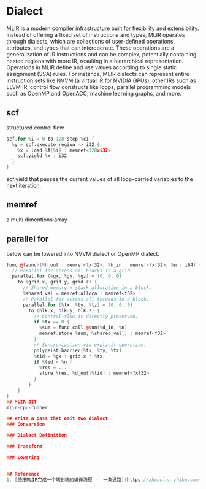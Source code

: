 # Dialect
MLIR is a modern compiler infrastructure built for flexibility and extensibility. Instead of offering a fixed set of instructions and types, MLIR operates through dialects, which are collections of user-defined operations, attributes, and types that can interoperate. These operations are a generalization of IR instructions and can be complex, potentially containing nested regions with more IR, resulting in a hierarchical representation. Operations in MLIR define and use values according to single static assignment (SSA) rules. For instance, MLIR dialects can represent entire instruction sets like NVVM (a virtual IR for NVIDIA GPUs), other IRs such as LLVM IR, control flow constructs like loops, parallel programming models such as OpenMP and OpenACC, machine learning graphs, and more.
## scf
structured control flow
```c++
scf.for %i = 0 to 128 step %c1 {
  %y = scf.execute_region -> i32 {
    %x = load %A[%i] : memref<128xi32>
    scf.yield %x : i32
  }
}
```
scf.yield that passes the current values of all loop-carried variables to the next iteration.

## memref
a multi dimentions array

## parallel for
below can be lowered into NVVM dialect or OpenMP dialect.
```c++
func @launch(%h_out : memref<?xf32>, %h_in : memref<?xf32>, %n : i64) {
  // Parallel for across all blocks in a grid.
  parallel.for (%gx, %gy, %gz) = (0, 0, 0)
    to (grid.x, grid.y, grid.z) {
      // Shared memory = stack allocation in a block.
      %shared_val = memref.alloca : memref<f32>
      // Parallel for across all threads in a block.
      parallel.for (%tx, %ty, %tz) = (0, 0, 0)
        to (blk.x, blk.y, blk.z) {
          // Control-flow is directly preserved.
          if %tx == 0 {
            %sum = func.call @sum(%d_in, %n)
            memref.store %sum, %shared_val[] : memref<f32>
          }
          // Syncronization via explicit operation.
          polygeist.barrier(%tx, %ty, %tz)
          %tid = %gx + grid.x * %tx
          if %tid < %n {
            %res = ...
            store %res, %d_out[%tid] : memref<?xf32>
          }
        }
    }
}
## MLIR JIT
mlir-cpu-runner

## Write a pass that emit two dialect
### Conversion

### Dialect Definition

### Transform

### Lowering


## Reference
1. [使用MLIR完成一个端到端的编译流程 -- 一条通路](https://zhuanlan.zhihu.com/p/328993481)